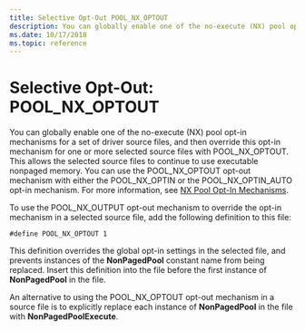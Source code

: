 ```yaml
---
title: Selective Opt-Out POOL_NX_OPTOUT
description: You can globally enable one of the no-execute (NX) pool opt-in mechanisms for a set of driver source files, and then override this opt-in mechanism for one or more selected source files with POOL_NX_OPTOUT.
ms.date: 10/17/2018
ms.topic: reference
---
```


# Selective Opt-Out: POOL\_NX\_OPTOUT


You can globally enable one of the no-execute (NX) pool opt-in mechanisms for a set of driver source files, and then override this opt-in mechanism for one or more selected source files with POOL\_NX\_OPTOUT. This allows the selected source files to continue to use executable nonpaged memory. You can use the POOL\_NX\_OPTOUT opt-out mechanism with either the POOL\_NX\_OPTIN or the POOL\_NX\_OPTIN\_AUTO opt-in mechanism. For more information, see [NX Pool Opt-In Mechanisms](nx-pool-opt-in-mechanisms.md).

To use the POOL\_NX\_OUTPUT opt-out mechanism to override the opt-in mechanism in a selected source file, add the following definition to this file:

`#define POOL_NX_OPTOUT 1`

This definition overrides the global opt-in settings in the selected file, and prevents instances of the **NonPagedPool** constant name from being replaced. Insert this definition into the file before the first instance of **NonPagedPool** in the file.

An alternative to using the POOL\_NX\_OPTOUT opt-out mechanism in a source file is to explicitly replace each instance of **NonPagedPool** in the file with **NonPagedPoolExecute**.

 

 




